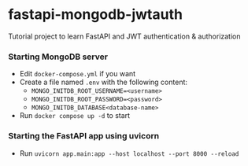 # fastapi-mongodb-jwtauth
Tutorial project to learn FastAPI and JWT authentication &amp; authorization 

### Starting MongoDB server
- Edit `docker-compose.yml` if you want
- Create a file named `.env` with the following content:
  - `MONGO_INITDB_ROOT_USERNAME=<username>`
  - `MONGO_INITDB_ROOT_PASSWORD=<password>`
  - `MONGO_INITDB_DATABASE<database-name>`
- Run `docker compose up -d` to start

### Starting the FastAPI app using uvicorn
- Run `uvicorn app.main:app --host localhost --port 8000 --reload`
